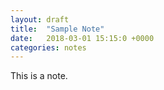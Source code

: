 ```yaml
---
layout: draft
title:  "Sample Note"
date:   2018-03-01 15:15:0 +0000
categories: notes
---
```


This is a note.
